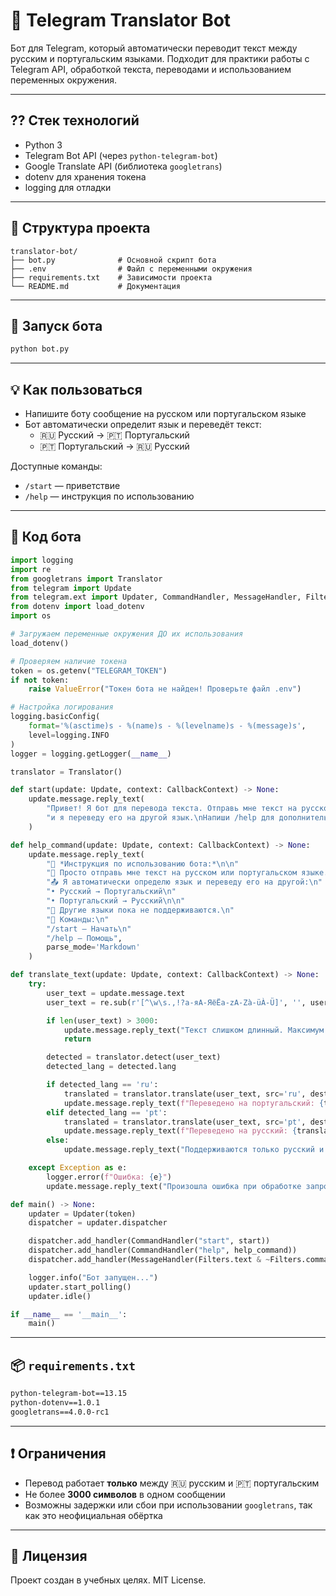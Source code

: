 # 🤖 Telegram Translator Bot

Бот для Telegram, который автоматически переводит текст между русским и португальским языками. Подходит для практики работы с Telegram API, обработкой текста, переводами и использованием переменных окружения.

---

## ?? Стек технологий

- Python 3
- Telegram Bot API (через `python-telegram-bot`)
- Google Translate API (библиотека `googletrans`)
- dotenv для хранения токена
- logging для отладки

---

## 📂 Структура проекта

```
translator-bot/
├── bot.py              # Основной скрипт бота
├── .env                # Файл с переменными окружения
├── requirements.txt    # Зависимости проекта
└── README.md           # Документация
```

---

## 🚀 Запуск бота

```bash
python bot.py
```

---

## 💡 Как пользоваться

- Напишите боту сообщение на русском или португальском языке
- Бот автоматически определит язык и переведёт текст:
  - 🇷🇺 Русский → 🇵🇹 Португальский
  - 🇵🇹 Португальский → 🇷🇺 Русский

Доступные команды:

- `/start` — приветствие
- `/help` — инструкция по использованию

---

## 🧾 Код бота

```python
import logging
import re
from googletrans import Translator
from telegram import Update
from telegram.ext import Updater, CommandHandler, MessageHandler, Filters, CallbackContext
from dotenv import load_dotenv
import os

# Загружаем переменные окружения ДО их использования
load_dotenv()

# Проверяем наличие токена
token = os.getenv("TELEGRAM_TOKEN")
if not token:
    raise ValueError("Токен бота не найден! Проверьте файл .env")

# Настройка логирования
logging.basicConfig(
    format='%(asctime)s - %(name)s - %(levelname)s - %(message)s',
    level=logging.INFO
)
logger = logging.getLogger(__name__)

translator = Translator()

def start(update: Update, context: CallbackContext) -> None:
    update.message.reply_text(
        "Привет! Я бот для перевода текста. Отправь мне текст на русском или португальском языке, "
        "и я переведу его на другой язык.\nНапиши /help для дополнительной информации."
    )

def help_command(update: Update, context: CallbackContext) -> None:
    update.message.reply_text(
        "🤖 *Инструкция по использованию бота:*\n\n"
        "📌 Просто отправь мне текст на русском или португальском языке.\n"
        "📤 Я автоматически определю язык и переведу его на другой:\n"
        "• Русский → Португальский\n"
        "• Португальский → Русский\n\n"
        "🚫 Другие языки пока не поддерживаются.\n"
        "🔁 Команды:\n"
        "/start — Начать\n"
        "/help — Помощь",
        parse_mode='Markdown'
    )

def translate_text(update: Update, context: CallbackContext) -> None:
    try:
        user_text = update.message.text
        user_text = re.sub(r'[^\w\s.,!?а-яА-ЯёЁa-zA-Zà-üÀ-Ü]', '', user_text)

        if len(user_text) > 3000:
            update.message.reply_text("Текст слишком длинный. Максимум — 3000 символов.")
            return

        detected = translator.detect(user_text)
        detected_lang = detected.lang

        if detected_lang == 'ru':
            translated = translator.translate(user_text, src='ru', dest='pt')
            update.message.reply_text(f"Переведено на португальский: {translated.text}")
        elif detected_lang == 'pt':
            translated = translator.translate(user_text, src='pt', dest='ru')
            update.message.reply_text(f"Переведено на русский: {translated.text}")
        else:
            update.message.reply_text("Поддерживаются только русский и португальский языки. Используйте /help для инструкций.")

    except Exception as e:
        logger.error(f"Ошибка: {e}")
        update.message.reply_text("Произошла ошибка при обработке запроса. Попробуйте позже.")

def main() -> None:
    updater = Updater(token)
    dispatcher = updater.dispatcher

    dispatcher.add_handler(CommandHandler("start", start))
    dispatcher.add_handler(CommandHandler("help", help_command))
    dispatcher.add_handler(MessageHandler(Filters.text & ~Filters.command, translate_text))

    logger.info("Бот запущен...")
    updater.start_polling()
    updater.idle()

if __name__ == '__main__':
    main()
```

---

## 📦 `requirements.txt`

```txt
python-telegram-bot==13.15
python-dotenv==1.0.1
googletrans==4.0.0-rc1
```

---

## ❗ Ограничения

- Перевод работает **только** между 🇷🇺 русским и 🇵🇹 португальским
- Не более **3000 символов** в одном сообщении
- Возможны задержки или сбои при использовании `googletrans`, так как это неофициальная обёртка

---

## 📜 Лицензия

Проект создан в учебных целях. MIT License.

